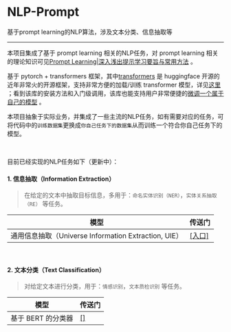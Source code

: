 # NLP-Prompt
基于prompt learning的NLP算法，涉及文本分类、信息抽取等  

---

本项目集成了基于 prompt learning 相关的NLP任务，对 prompt learning 相关的理论知识可见[Prompt Learning|深入浅出提示学习要旨与常用方法](https://zhuanlan.zhihu.com/p/595178668) 。  

基于 pytorch + transformers 框架，其中[transformers](https://huggingface.co/docs/transformers/index) 是 huggingface 开源的近年非常火的开源框架，支持非常方便的加载/训练 transformer 模型，详见[这里](https://huggingface.co/docs/transformers/quicktour)  ；看到该库的安装方法和入门级调用，该库也能支持用户非常便捷的[微调一个属于自己的模型](https://huggingface.co/docs/transformers/training)  。    

本项目抽象于实际业务，并集成了一些主流的NLP任务，如有需要对应的任务，可将代码中的`训练数据集`更换成`你自己任务下的数据集`从而训练一个符合你自己任务下的模型。

<br>

目前已经实现的NLP任务如下（更新中）：

#### 1. 信息抽取（Information Extraction）

> 在给定的文本中抽取目标信息，多用于：`命名实体识别（NER）`，`实体关系抽取（RE）` 等任务。

| 模型  | 传送门  |
|---|---|
| 通用信息抽取（Universe Information Extraction, UIE）  | [[入口]](https://github.com/xuyingjie521/NLP-Prompt/tree/main/UIE_prompt) |

<br>

#### 2. 文本分类（Text Classification）

> 对给定文本进行分类，用于：`情感识别`，`文本质检识别` 等任务。

| 模型  | 传送门  |
|---|---|
| 基于 BERT 的分类器  | [[]]() |

<br>
